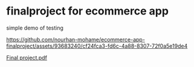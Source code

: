# finalproject for ecommerce app 
simple demo of testing 


https://github.com/nourhan-mohame/ecommerce-app-finalproject/assets/93683240/cf24fca3-fd6c-4a88-8307-72f0a5e19de4

[Final project.pdf](https://github.com/nourhan-mohame/ecommerce-app-finalproject/files/13987001/Final.project.pdf)
